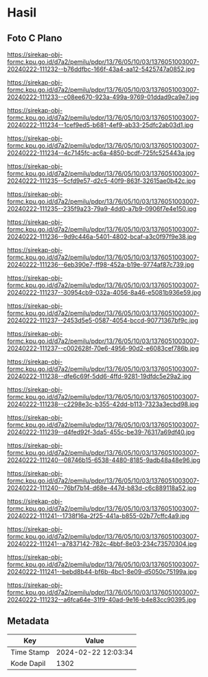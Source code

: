 # Hasil

## Foto C Plano

https://sirekap-obj-formc.kpu.go.id/d7a2/pemilu/pdpr/13/76/05/10/03/1376051003007-20240222-111232--b76ddfbc-166f-43a4-aa12-5425747a0852.jpg

https://sirekap-obj-formc.kpu.go.id/d7a2/pemilu/pdpr/13/76/05/10/03/1376051003007-20240222-111233--c08ee670-923a-499a-9769-01ddad9ca9e7.jpg

https://sirekap-obj-formc.kpu.go.id/d7a2/pemilu/pdpr/13/76/05/10/03/1376051003007-20240222-111234--1cef9ed5-b681-4ef9-ab33-25dfc2ab03d1.jpg

https://sirekap-obj-formc.kpu.go.id/d7a2/pemilu/pdpr/13/76/05/10/03/1376051003007-20240222-111234--4c7145fc-ac6a-4850-bcdf-725fc525443a.jpg

https://sirekap-obj-formc.kpu.go.id/d7a2/pemilu/pdpr/13/76/05/10/03/1376051003007-20240222-111235--5cfd9e57-d2c5-40f9-863f-32615ae0b42c.jpg

https://sirekap-obj-formc.kpu.go.id/d7a2/pemilu/pdpr/13/76/05/10/03/1376051003007-20240222-111235--235f9a23-79a9-4dd0-a7b9-0906f7e4e150.jpg

https://sirekap-obj-formc.kpu.go.id/d7a2/pemilu/pdpr/13/76/05/10/03/1376051003007-20240222-111236--9d9c446a-5401-4802-bcaf-a3c0f97f9e38.jpg

https://sirekap-obj-formc.kpu.go.id/d7a2/pemilu/pdpr/13/76/05/10/03/1376051003007-20240222-111236--6eb390e7-ff98-452a-b19e-9774af87c739.jpg

https://sirekap-obj-formc.kpu.go.id/d7a2/pemilu/pdpr/13/76/05/10/03/1376051003007-20240222-111237--30954cb9-032a-4056-8a46-e5081b936e59.jpg

https://sirekap-obj-formc.kpu.go.id/d7a2/pemilu/pdpr/13/76/05/10/03/1376051003007-20240222-111237--2453d5e5-0587-4054-bccd-90771367bf9c.jpg

https://sirekap-obj-formc.kpu.go.id/d7a2/pemilu/pdpr/13/76/05/10/03/1376051003007-20240222-111237--c002628f-70e6-4956-90d2-e6083cef786b.jpg

https://sirekap-obj-formc.kpu.go.id/d7a2/pemilu/pdpr/13/76/05/10/03/1376051003007-20240222-111238--dfe6c69f-5dd6-4ffd-9281-19dfdc5e29a2.jpg

https://sirekap-obj-formc.kpu.go.id/d7a2/pemilu/pdpr/13/76/05/10/03/1376051003007-20240222-111238--c2298e3c-b355-42dd-b113-7323a3ecbd98.jpg

https://sirekap-obj-formc.kpu.go.id/d7a2/pemilu/pdpr/13/76/05/10/03/1376051003007-20240222-111239--d4fed92f-3da5-455c-be39-76317a69df40.jpg

https://sirekap-obj-formc.kpu.go.id/d7a2/pemilu/pdpr/13/76/05/10/03/1376051003007-20240222-111240--08746b15-6538-4480-8185-9adb48a48e96.jpg

https://sirekap-obj-formc.kpu.go.id/d7a2/pemilu/pdpr/13/76/05/10/03/1376051003007-20240222-111240--76bf7b14-d68e-447d-b83d-c6c889118a52.jpg

https://sirekap-obj-formc.kpu.go.id/d7a2/pemilu/pdpr/13/76/05/10/03/1376051003007-20240222-111241--1738f16a-2f25-441a-b855-02b77cffc4a9.jpg

https://sirekap-obj-formc.kpu.go.id/d7a2/pemilu/pdpr/13/76/05/10/03/1376051003007-20240222-111241--a7837142-782c-4bbf-8e03-234c73570304.jpg

https://sirekap-obj-formc.kpu.go.id/d7a2/pemilu/pdpr/13/76/05/10/03/1376051003007-20240222-111241--bebd8b44-bf6b-4bc1-8e09-d5050c75199a.jpg

https://sirekap-obj-formc.kpu.go.id/d7a2/pemilu/pdpr/13/76/05/10/03/1376051003007-20240222-111232--a6fca64e-31f9-40ad-9e16-b4e83cc90395.jpg


## Metadata

| Key        | Value               |
| ---------- | ------------------- |
| Time Stamp | 2024-02-22 12:03:34 |
| Kode Dapil | 1302                |



